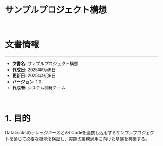# サンプルプロジェクト構想

<br>

# 文書情報
---
* **文書名**: サンプルプロジェクト構想
* **作成日**: 2025年9月6日
* **更新日**: 2025年9月6日
* **バージョン**: 1.0
* **作成者**: システム開発チーム

<br>

# 1. 目的
DatabricksのナレッジベースとVS Codeを連携し活用するサンプルプロジェクトを通じて必要な機能を検証し、実際の業務適用に向けた基盤を構築する。

